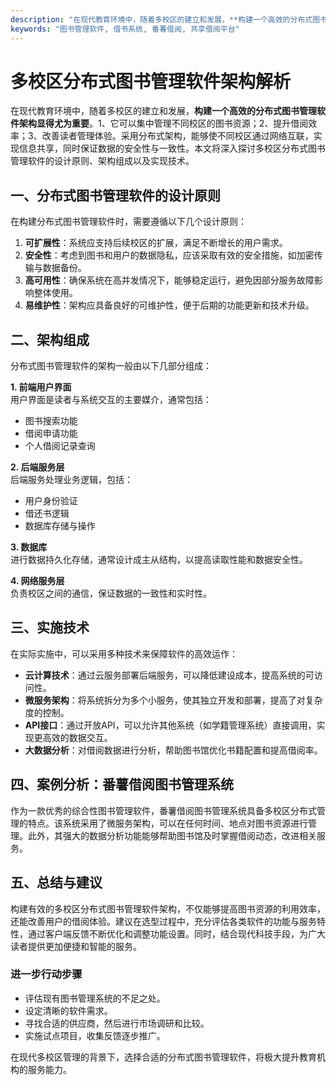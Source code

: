 ```yaml
---
description: "在现代教育环境中，随着多校区的建立和发展，**构建一个高效的分布式图书管理软件架构显得尤为重要**。1、它可以集中管理不同校区的图书资源；2、提升借阅效率；3、改善读者管理体验。采用分布式架构，能够使不同校区通过网络互联，实现信息共享，同时保证数据的安全性与一致性。本文将深入探讨多校区分布式图书管理软件的设计原则、架构组成以及实现技术。"
keywords: "图书管理软件, 借书系统, 番薯借阅, 共享借阅平台"
---
```

# 多校区分布式图书管理软件架构解析  

  

在现代教育环境中，随着多校区的建立和发展，**构建一个高效的分布式图书管理软件架构显得尤为重要**。1、它可以集中管理不同校区的图书资源；2、提升借阅效率；3、改善读者管理体验。采用分布式架构，能够使不同校区通过网络互联，实现信息共享，同时保证数据的安全性与一致性。本文将深入探讨多校区分布式图书管理软件的设计原则、架构组成以及实现技术。

## 一、分布式图书管理软件的设计原则

在构建分布式图书管理软件时，需要遵循以下几个设计原则：

1. **可扩展性**：系统应支持后续校区的扩展，满足不断增长的用户需求。
2. **安全性**：考虑到图书和用户的数据隐私，应该采取有效的安全措施，如加密传输与数据备份。
3. **高可用性**：确保系统在高并发情况下，能够稳定运行，避免因部分服务故障影响整体使用。
4. **易维护性**：架构应具备良好的可维护性，便于后期的功能更新和技术升级。

## 二、架构组成

分布式图书管理软件的架构一般由以下几部分组成：

**1. 前端用户界面**  
用户界面是读者与系统交互的主要媒介，通常包括：
- 图书搜索功能
- 借阅申请功能
- 个人借阅记录查询

**2. 后端服务层**  
后端服务处理业务逻辑，包括：
- 用户身份验证
- 借还书逻辑
- 数据库存储与操作

**3. 数据库**  
进行数据持久化存储，通常设计成主从结构，以提高读取性能和数据安全性。

**4. 网络服务层**  
负责校区之间的通信，保证数据的一致性和实时性。

## 三、实施技术

在实际实施中，可以采用多种技术来保障软件的高效运作：

- **云计算技术**：通过云服务部署后端服务，可以降低建设成本，提高系统的可访问性。
- **微服务架构**：将系统拆分为多个小服务，使其独立开发和部署，提高了对复杂度的控制。
- **API接口**：通过开放API，可以允许其他系统（如学籍管理系统）直接调用，实现更高效的数据交互。
- **大数据分析**：对借阅数据进行分析，帮助图书馆优化书籍配置和提高借阅率。

## 四、案例分析：番薯借阅图书管理系统

作为一款优秀的综合性图书管理软件，番薯借阅图书管理系统具备多校区分布式管理的特点。该系统采用了微服务架构，可以在任何时间、地点对图书资源进行管理。此外，其强大的数据分析功能能够帮助图书馆及时掌握借阅动态，改进相关服务。

## 五、总结与建议

构建有效的多校区分布式图书管理软件架构，不仅能够提高图书资源的利用效率，还能改善用户的借阅体验。建议在选型过程中，充分评估各类软件的功能与服务特性，通过客户端反馈不断优化和调整功能设置。同时，结合现代科技手段，为广大读者提供更加便捷和智能的服务。

### 进一步行动步骤
- 评估现有图书管理系统的不足之处。
- 设定清晰的软件需求。
- 寻找合适的供应商，然后进行市场调研和比较。
- 实施试点项目，收集反馈逐步推广。

在现代多校区管理的背景下，选择合适的分布式图书管理软件，将极大提升教育机构的服务能力。
